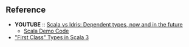 ## Reference

- **YOUTUBE** :: [Scala vs Idris: Dependent types, now and in the future](https://www.youtube.com/watch?v=fV2no1Rkzdw)
  - [Scala Demo Code](https://github.com/milessabin/strangeloop-2013)
- ["First Class" Types in Scala 3](https://blog.1punch.dev/scala/dotty/en/first-class-types)